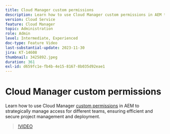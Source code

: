 ```yaml
---
title: Cloud Manager custom permissions
description: Learn how to use Cloud Manager custom permissions in AEM to strategically manage access for different teams, ensuring efficient and secure project management and deployment.
version: Cloud Service
feature: Cloud Manager
topic: Administration
role: Admin
level: Intermediate, Experienced
doc-type: Feature Video
last-substantial-update: 2023-11-30
jira: KT-14608
thumbnail: 3425892.jpeg
duration: 361
exl-id: d659fc1e-fb4b-4e15-8167-8b035d92eae1
---
```

# Cloud Manager custom permissions

Learn how to use Cloud Manager [custom permissions](https://experienceleague.adobe.com/docs/experience-manager-cloud-manager/content/requirements/custom-permissions.html) in AEM to strategically manage access for different teams, ensuring efficient and secure project management and deployment.

>[!VIDEO](https://video.tv.adobe.com/v/3425892/?learn=on)
